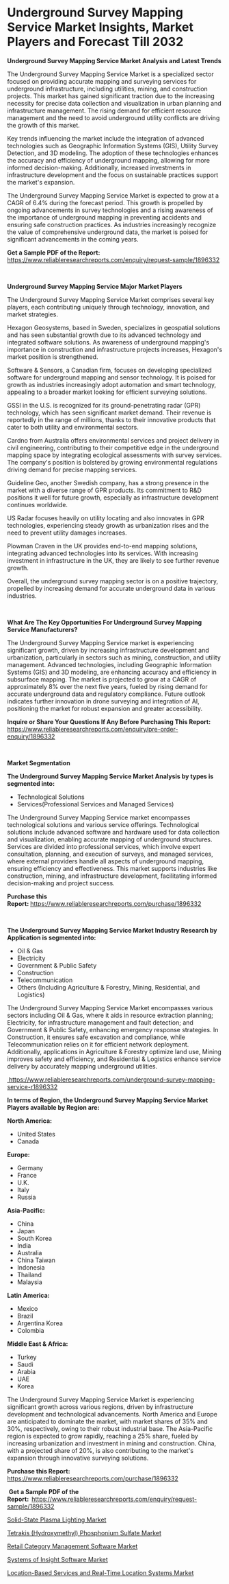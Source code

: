 <p><h1>Underground Survey Mapping Service Market Insights, Market Players and Forecast Till 2032</h1></p><p><strong>Underground Survey Mapping Service Market Analysis and Latest Trends</strong></p>
<p><p>The Underground Survey Mapping Service Market is a specialized sector focused on providing accurate mapping and surveying services for underground infrastructure, including utilities, mining, and construction projects. This market has gained significant traction due to the increasing necessity for precise data collection and visualization in urban planning and infrastructure management. The rising demand for efficient resource management and the need to avoid underground utility conflicts are driving the growth of this market.</p><p>Key trends influencing the market include the integration of advanced technologies such as Geographic Information Systems (GIS), Utility Survey Detection, and 3D modeling. The adoption of these technologies enhances the accuracy and efficiency of underground mapping, allowing for more informed decision-making. Additionally, increased investments in infrastructure development and the focus on sustainable practices support the market's expansion.</p><p>The Underground Survey Mapping Service Market is expected to grow at a CAGR of 6.4% during the forecast period. This growth is propelled by ongoing advancements in survey technologies and a rising awareness of the importance of underground mapping in preventing accidents and ensuring safe construction practices. As industries increasingly recognize the value of comprehensive underground data, the market is poised for significant advancements in the coming years.</p></p>
<p><strong>Get a Sample PDF of the Report:&nbsp;</strong> <a href="https://www.reliableresearchreports.com/enquiry/request-sample/1896332?utm_campaign=83&utm_medium=2&utm_source=Github&utm_content=ia&utm_term=13012025&utm_id=underground-survey-mapping-service">https://www.reliableresearchreports.com/enquiry/request-sample/1896332</a></p>
<p>&nbsp;</p>
<p><strong>Underground Survey Mapping Service Major Market Players</strong></p>
<p><p>The Underground Survey Mapping Service Market comprises several key players, each contributing uniquely through technology, innovation, and market strategies. </p><p>Hexagon Geosystems, based in Sweden, specializes in geospatial solutions and has seen substantial growth due to its advanced technology and integrated software solutions. As awareness of underground mapping's importance in construction and infrastructure projects increases, Hexagon's market position is strengthened.</p><p>Software & Sensors, a Canadian firm, focuses on developing specialized software for underground mapping and sensor technology. It is poised for growth as industries increasingly adopt automation and smart technology, appealing to a broader market looking for efficient surveying solutions.</p><p>GSSI in the U.S. is recognized for its ground-penetrating radar (GPR) technology, which has seen significant market demand. Their revenue is reportedly in the range of millions, thanks to their innovative products that cater to both utility and environmental sectors.</p><p>Cardno from Australia offers environmental services and project delivery in civil engineering, contributing to their competitive edge in the underground mapping space by integrating ecological assessments with survey services. The company's position is bolstered by growing environmental regulations driving demand for precise mapping services.</p><p>Guideline Geo, another Swedish company, has a strong presence in the market with a diverse range of GPR products. Its commitment to R&D positions it well for future growth, especially as infrastructure development continues worldwide.</p><p>US Radar focuses heavily on utility locating and also innovates in GPR technologies, experiencing steady growth as urbanization rises and the need to prevent utility damages increases.</p><p>Plowman Craven in the UK provides end-to-end mapping solutions, integrating advanced technologies into its services. With increasing investment in infrastructure in the UK, they are likely to see further revenue growth.</p><p>Overall, the underground survey mapping sector is on a positive trajectory, propelled by increasing demand for accurate underground data in various industries.</p></p>
<p>&nbsp;</p>
<p><strong>What Are The Key Opportunities For Underground Survey Mapping Service Manufacturers?</strong></p>
<p><p>The Underground Survey Mapping Service market is experiencing significant growth, driven by increasing infrastructure development and urbanization, particularly in sectors such as mining, construction, and utility management. Advanced technologies, including Geographic Information Systems (GIS) and 3D modeling, are enhancing accuracy and efficiency in subsurface mapping. The market is projected to grow at a CAGR of approximately 8% over the next five years, fueled by rising demand for accurate underground data and regulatory compliance. Future outlook indicates further innovation in drone surveying and integration of AI, positioning the market for robust expansion and greater accessibility.</p></p>
<p><strong>Inquire or Share Your Questions If Any Before Purchasing This Report:</strong> <a href="https://www.reliableresearchreports.com/enquiry/pre-order-enquiry/1896332?utm_campaign=83&utm_medium=2&utm_source=Github&utm_content=ia&utm_term=13012025&utm_id=underground-survey-mapping-service">https://www.reliableresearchreports.com/enquiry/pre-order-enquiry/1896332</a></p>
<p>&nbsp;</p>
<p><strong>Market Segmentation</strong></p>
<p><strong>The Underground Survey Mapping Service Market Analysis by types is segmented into:</strong></p>
<p><ul><li>Technological Solutions</li><li>Services(Professional Services and Managed Services)</li></ul></p>
<p><p>The Underground Survey Mapping Service market encompasses technological solutions and various service offerings. Technological solutions include advanced software and hardware used for data collection and visualization, enabling accurate mapping of underground structures. Services are divided into professional services, which involve expert consultation, planning, and execution of surveys, and managed services, where external providers handle all aspects of underground mapping, ensuring efficiency and effectiveness. This market supports industries like construction, mining, and infrastructure development, facilitating informed decision-making and project success.</p></p>
<p><strong>Purchase this Report:&nbsp;</strong><a href="https://www.reliableresearchreports.com/purchase/1896332?utm_campaign=83&utm_medium=2&utm_source=Github&utm_content=ia&utm_term=13012025&utm_id=underground-survey-mapping-service">https://www.reliableresearchreports.com/purchase/1896332</a></p>
<p>&nbsp;</p>
<p><strong>The Underground Survey Mapping Service Market Industry Research by Application is segmented into:</strong></p>
<p><ul><li>Oil & Gas</li><li>Electricity</li><li>Government & Public Safety</li><li>Construction</li><li>Telecommunication</li><li>Others (Including Agriculture & Forestry, Mining, Residential, and Logistics)</li></ul></p>
<p><p>The Underground Survey Mapping Service Market encompasses various sectors including Oil & Gas, where it aids in resource extraction planning; Electricity, for infrastructure management and fault detection; and Government & Public Safety, enhancing emergency response strategies. In Construction, it ensures safe excavation and compliance, while Telecommunication relies on it for efficient network deployment. Additionally, applications in Agriculture & Forestry optimize land use, Mining improves safety and efficiency, and Residential & Logistics enhance service delivery by accurately mapping underground utilities.</p></p>
<p><a href="https://www.reliableresearchreports.com/underground-survey-mapping-service-r1896332?utm_campaign=83&utm_medium=2&utm_source=Github&utm_content=ia&utm_term=13012025&utm_id=underground-survey-mapping-service">&nbsp;https://www.reliableresearchreports.com/underground-survey-mapping-service-r1896332</a></p>
<p><strong>In terms of Region, the Underground Survey Mapping Service Market Players available by Region are:</strong></p>
<p>
    <p> <strong> North America: </strong>
        <ul>
            <li>United States</li>
            <li>Canada</li>
        </ul>
        </p> 
    <p> <strong> Europe: </strong>
        <ul>
            <li>Germany</li>
            <li>France</li>
            <li>U.K.</li>
            <li>Italy</li>
            <li>Russia</li>
        </ul>
        </p> 
    <p> <strong> Asia-Pacific: </strong>
        <ul>
            <li>China</li>
            <li>Japan</li>
            <li>South Korea</li>
            <li>India</li>
            <li>Australia</li>
            <li>China Taiwan</li>
            <li>Indonesia</li>
            <li>Thailand</li>
            <li>Malaysia</li>
        </ul>
        </p> 
    <p> <strong> Latin America: </strong>
        <ul>
            <li>Mexico</li>
            <li>Brazil</li>
            <li>Argentina Korea</li>
            <li>Colombia</li>
        </ul>
        </p> 
    <p> <strong> Middle East & Africa: </strong>
        <ul>
            <li>Turkey</li>
            <li>Saudi</li>
            <li>Arabia</li>
            <li>UAE</li>
            <li>Korea</li>
        </ul>
    </p>
    </p>
<p><p>The Underground Survey Mapping Service Market is experiencing significant growth across various regions, driven by infrastructure development and technological advancements. North America and Europe are anticipated to dominate the market, with market shares of 35% and 30%, respectively, owing to their robust industrial base. The Asia-Pacific region is expected to grow rapidly, reaching a 25% share, fueled by increasing urbanization and investment in mining and construction. China, with a projected share of 20%, is also contributing to the market's expansion through innovative surveying solutions.</p></p>
<p><strong>Purchase this Report: </strong><a href="https://www.reliableresearchreports.com/purchase/1896332?utm_campaign=83&utm_medium=2&utm_source=Github&utm_content=ia&utm_term=13012025&utm_id=underground-survey-mapping-service">https://www.reliableresearchreports.com/purchase/1896332</a></p>
<p>&nbsp;<strong>Get a Sample PDF of the Report:&nbsp;&nbsp;</strong><a href="https://www.reliableresearchreports.com/enquiry/request-sample/1896332?utm_campaign=83&utm_medium=2&utm_source=Github&utm_content=ia&utm_term=13012025&utm_id=underground-survey-mapping-service">https://www.reliableresearchreports.com/enquiry/request-sample/1896332</a></p>
<p><strong></strong></p>
<p><p><a href="https://github.com/arvelm4nthig/Market-Research-Report-List-1/blob/main/solid-state-plasma-lighting-market.md?utm_campaign=83&utm_medium=2&utm_source=Github&utm_content=ia&utm_term=13012025&utm_id=underground-survey-mapping-service">Solid-State Plasma Lighting Market</a></p><p><a href="https://github.com/AshikRahman991/Market-Research-Report-List-1/blob/main/tetrakis-hydroxymethyl-phosphonium-sulfate-market.md?utm_campaign=83&utm_medium=2&utm_source=Github&utm_content=ia&utm_term=13012025&utm_id=underground-survey-mapping-service">Tetrakis (Hydroxymethyl) Phosphonium Sulfate Market</a></p><p><a href="https://github.com/AlisaRowe24/Market-Research-Report-List-1/blob/main/retail-category-management-software-market.md?utm_campaign=83&utm_medium=2&utm_source=Github&utm_content=ia&utm_term=13012025&utm_id=underground-survey-mapping-service">Retail Category Management Software Market</a></p><p><a href="https://github.com/HobertDavis43/Market-Research-Report-List-1/blob/main/systems-of-insight-software-market.md?utm_campaign=83&utm_medium=2&utm_source=Github&utm_content=ia&utm_term=13012025&utm_id=underground-survey-mapping-service">Systems of Insight Software Market</a></p><p><a href="https://github.com/mabutironaldo/Market-Research-Report-List-6/blob/main/location-based-services-and-real-time-location-systems-market.md?utm_campaign=83&utm_medium=2&utm_source=Github&utm_content=ia&utm_term=13012025&utm_id=underground-survey-mapping-service">Location-Based Services and Real-Time Location Systems Market</a></p></p>